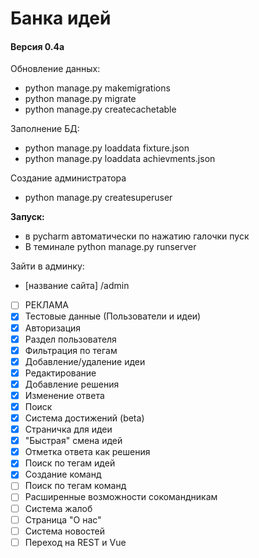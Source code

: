 # Банка идей
#### Версия 0.4а

Обновление данных: 
* python manage.py makemigrations
* python manage.py migrate 
* python manage.py createcachetable


Заполнение БД:
* python manage.py loaddata fixture.json
* python manage.py loaddata achievments.json


Создание администратора
* python manage.py createsuperuser


**Запуск:**
* в pycharm автоматически по нажатию галочки пуск
* В теминале python manage.py runserver


Зайти в админку: 
* [название сайта] /admin


- [ ] РЕКЛАМА
- [x] Тестовые данные (Пользователи и идеи)
- [x] Авторизация
- [x] Раздел пользователя
- [x] Фильтрация по тегам
- [x] Добавление/удаление идеи
- [x] Редактирование
- [x] Добавление решения
- [x] Изменение ответа
- [x] Поиск
- [x] Система достижений (beta)
- [x] Страничка для идеи
- [x] "Быстрая" смена идей
- [x] Отметка ответа как решения
- [x] Поиск по тегам идей
- [x] Создание команд 
- [ ] Поиск по тегам команд
- [ ] Расширенные возможности сокомандникам
- [ ] Система жалоб
- [ ] Страница "О нас"
- [ ] Система новостей
- [ ] Переход на REST и Vue